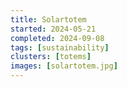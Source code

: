```yaml
---
title: Solartotem
started: 2024-05-21
completed: 2024-09-08
tags: [sustainability]
clusters: [totems]
images: [solartotem.jpg]
---
```

